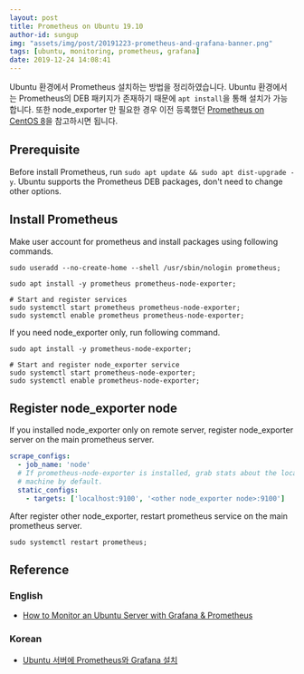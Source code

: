 ```yaml
---
layout: post
title: Prometheus on Ubuntu 19.10
author-id: sungup
img: "assets/img/post/20191223-prometheus-and-grafana-banner.png"
tags: [ubuntu, monitoring, prometheus, grafana]
date: 2019-12-24 14:08:41
---
```


Ubuntu 환경에서 Prometheus 설치하는 방법을 정리하였습니다. Ubuntu 환경에서는 Prometheus의 DEB 패키지가
존재하기 때문에 `apt install`을 통해 설치가 가능합니다. 또한 node_exporter 만 필요한 경우 이전 등록했던
[Prometheus on CentOS 8](/2019/12/23/Prometheus-on-CentOS8.html)을 참고하시면 됩니다.

## Prerequisite

Before install Prometheus, run `sudo apt update && sudo apt dist-upgrade -y`.
Ubuntu supports the Prometheus DEB packages, don't need to change other
options.

## Install Prometheus

Make user account for prometheus and install packages using following commands.

```shell
sudo useradd --no-create-home --shell /usr/sbin/nologin prometheus;

sudo apt install -y prometheus prometheus-node-exporter;

# Start and register services
sudo systemctl start prometheus prometheus-node-exporter;
sudo systemctl enable prometheus prometheus-node-exporter;
```

If you need node_exporter only, run following command.

```shell
sudo apt install -y prometheus-node-exporter;

# Start and register node_exporter service
sudo systemctl start prometheus-node-exporter;
sudo systemctl enable prometheus-node-exporter;
```

## Register node_exporter node

If you installed node_exporter only on remote server, register node_exporter
server on the main prometheus server.

```yaml
scrape_configs:
  - job_name: 'node'
  # If prometheus-node-exporter is installed, grab stats about the local
  # machine by default.
  static_configs:
    - targets: ['localhost:9100', '<other node_exporter node>:9100']
```

After register other node_exporter, restart prometheus service on the main
prometheus server.

```shell
sudo systemctl restart prometheus;
```

## Reference

### English

- [How to Monitor an Ubuntu Server with Grafana & Prometheus](https://oastic.com/how-to-monitor-an-ubuntu-server-with-grafana-prometheus/)

### Korean

- [Ubuntu 서버에 Prometheus와 Grafana 설치](https://sarc.io/index.php/cloud/1807-ubuntu-server-prometheus-grafana)

